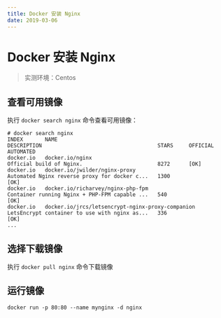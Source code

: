 ```yaml
---
title: Docker 安装 Nginx
date: 2019-03-06
---
```


# Docker 安装 Nginx

> 实测环境：Centos

## 查看可用镜像

执行 `docker search nginx` 命令查看可用镜像：

```docker
# docker search nginx
INDEX       NAME                                                             DESCRIPTION                                     STARS     OFFICIAL   AUTOMATED
docker.io   docker.io/nginx                                                  Official build of Nginx.                        8272      [OK]       
docker.io   docker.io/jwilder/nginx-proxy                                    Automated Nginx reverse proxy for docker c...   1300                 [OK]
docker.io   docker.io/richarvey/nginx-php-fpm                                Container running Nginx + PHP-FPM capable ...   540                  [OK]
docker.io   docker.io/jrcs/letsencrypt-nginx-proxy-companion                 LetsEncrypt container to use with nginx as...   336                  [OK]
...
```

## 选择下载镜像

执行 `docker pull nginx` 命令下载镜像

## 运行镜像

```
docker run -p 80:80 --name mynginx -d nginx
```

